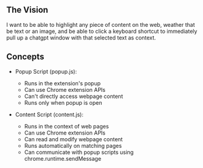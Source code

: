 ## The Vision

I want to be able to highlight any piece of content on the web, weather that be text or an image, and be able to click a keyboard shortcut to immediately pull up a chatgpt window with that selected text as context.

## Concepts

- Popup Script (popup.js):

  - Runs in the extension's popup
  - Can use Chrome extension APIs
  - Can't directly access webpage content
  - Runs only when popup is open

- Content Script (content.js):
  - Runs in the context of web pages
  - Can use Chrome extension APIs
  - Can read and modify webpage content
  - Runs automatically on matching pages
  - Can communicate with popup scripts using chrome.runtime.sendMessage
